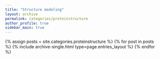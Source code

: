 ```yaml
---
title: "Structure modeling"
layout: archive
permalink: categories/proteinstructure
author_profile: true
sidebar_main: true
---
```


{% assign posts = site.categories.proteinstructure %}
{% for post in posts %} {% include archive-single.html type=page.entries_layout %} {% endfor %}